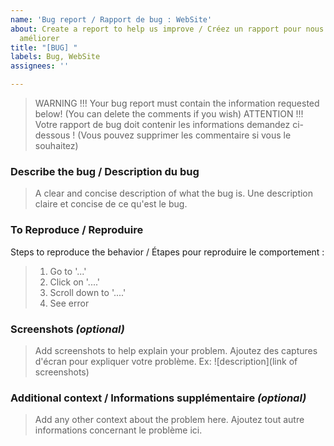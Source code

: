```yaml
---
name: 'Bug report / Rapport de bug : WebSite'
about: Create a report to help us improve / Créez un rapport pour nous aider à nous
  améliorer
title: "[BUG] "
labels: Bug, WebSite
assignees: ''

---
```


> WARNING !!! Your bug report must contain the information requested below! (You can delete the comments if you wish)
> ATTENTION !!! Votre rapport de bug doit contenir les informations demandez ci-dessous ! (Vous pouvez supprimer les commentaire si vous le souhaitez)

### **Describe the bug / Description du bug**
> A clear and concise description of what the bug is.
> Une description claire et concise de ce qu'est le bug.

### **To Reproduce / Reproduire**
Steps to reproduce the behavior / Étapes pour reproduire le comportement :
> 1. Go to '...'
> 2. Click on '....'
> 3. Scroll down to '....'
> 4. See error

### **Screenshots** ***(optional)***
> Add screenshots to help explain your problem.
> Ajoutez des captures d'écran pour expliquer votre problème.
> Ex: ![description](link of screenshots)

### **Additional context / Informations supplémentaire** ***(optional)***
> Add any other context about the problem here.
> Ajoutez tout autre informations concernant le problème ici.

